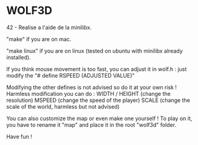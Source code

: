 # WOLF3D

42 - Realise a l'aide de la minilibx.

"make" if you are on mac.

"make linux" if you are on linux (tested on ubuntu with minilibx already installed).

If you think mouse movement is too fast, you can adjust it in wolf.h : just modify the "# define RSPEED (ADJUSTED VALUE)"

Modifying the other defines is not advised so do it at your own risk !
Harmless modification you can do :
	WIDTH / HEIGHT (change the resolution)
	MSPEED (change the speed of the player)
	SCALE (change the scale of the world, harmless but not advised)

You can also customize the map or even make one yourself !
To play on it, you have to rename it "map" and place it in the root "wolf3d" folder.

Have fun !
